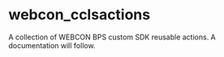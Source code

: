 # webcon_cclsactions

A collection of WEBCON BPS custom SDK reusable actions. A documentation will follow.
